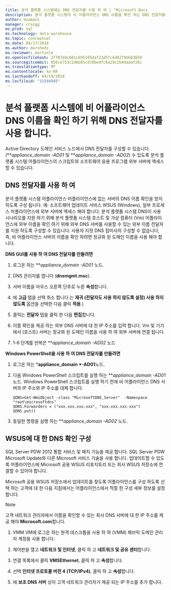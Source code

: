 ```yaml
---
title: 분석 플랫폼 시스템에는 DNS 전달자를 사용 하 여 | "Microsoft Docs
description: 분석 플랫폼 시스템의 비 어플라이언스 DNS 이름을 확인 하는 DNS 전달자를 사용 합니다.
author: mzaman1
manager: craigg
ms.prod: sql
ms.technology: data-warehouse
ms.topic: conceptual
ms.date: 04/17/2018
ms.author: murshedz
ms.reviewer: martinle
ms.openlocfilehash: 2f707d4c681c695105daf23d5fc640279bb83658
ms.sourcegitcommit: 056ce753c2d6b85cd78be4fc6a29c2b4daaaf26c
ms.translationtype: MT
ms.contentlocale: ko-KR
ms.lasthandoff: 04/19/2018
ms.locfileid: "31544945"
---
```

# <a name="use-a-dns-forwarder-to-resolve-non-appliance-dns-names-in-analytics-platform-system"></a>분석 플랫폼 시스템에 비 어플라이언스 DNS 이름을 확인 하기 위해 DNS 전달자를 사용 합니다.
Active Directory 도메인 서비스 노드에서 DNS 전달자를 구성할 수 있습니다 (***appliance_domain *-AD01** 및 ***appliance_domain *-AD02**) 수 있도록 분석 플랫폼 시스템 어플라이언스의 스크립트와 소프트웨어 응용 프로그램 외부 서버에 액세스할 수 있습니다.  
  
## <a name="ResolveDNS"></a>DNS 전달자를 사용 하 여  
분석 플랫폼 시스템 어플라이언스 어플라이언스에 없는 서버의 DNS 이름 확인을 방지 하도록 구성 됩니다. 예: 소프트웨어 업데이트 서비스 WSUS (Windows), 일부 프로세스 어플라이언스에 외부 서버에 액세스 해야 합니다. 분석 플랫폼 시스템 DNS이 사용 시나리오를 지원 하기 위해 분석 플랫폼 시스템 호스트 및 가상 컴퓨터 (Vm) 어플라이언스에 외부 이름을 확인 하기 위해 외부 DNS 서버를 사용할 수 있는 외부 이름 전달자를 지원 하도록 구성할 수 있습니다. 사용자 지정 DNS 접미사의 구성할 수 없습니다, 즉, 비 어플라이언스 서버의 이름을 확인 하려면 정규화 된 도메인 이름을 사용 해야 합니다.  
  
**DNS GUI를 사용 하 여 DNS 전달자를 만들려면**  
  
1.  로그온 하는 ***appliance_domain *-AD01** 노드.  
  
2.  DNS 관리자를 엽니다 (**dnsmgmt.msc**).  
  
3.  서버 이름을 마우스 오른쪽 단추로 누른 **속성**합니다.  
  
4.  에 **고급** 탭을 선택 취소 합니다.는 **재귀 (전달자도 사용 하지 않도록 설정) 사용 하지 않도록** 옵션을 선택한 다음 클릭 **적용**.)  
  
5.  클릭는 **전달자** 탭을 클릭 한 다음 **편집**합니다.  
  
6.  이름 확인을 제공 하는 외부 DNS 서버에 대 한 IP 주소를 입력 합니다. Vm 및 기기에서 (호스트) 서버는 정규화 된 도메인 이름을 사용 하 여 외부 서버에 연결 됩니다.  
  
7.  1-6 단계를 반복은 ***appliance_domain *-AD02** 노드  
  
**Windows PowerShell을 사용 하 여 DNS 전달자를 만들려면**  
  
1.  로그온 하는 ***appliance_domain *-AD01**노드.  
  
2.  다음 Windows PowerShell 스크립트를 실행 하는 ***appliance_domain *-AD01** 노드. Windows PowerShell 스크립트를 실행 하기 전에 비 어플라이언스 DNS 서버의 IP 주소와 IP 주소를 대체 합니다.  
  
    ```  
    $DNS=Get-WmiObject -class "MicrosoftDNS_Server"  -Namespace "root\microsoftdns"  
    $DNS.Forwarders = ("xxx.xxx.xxx.xxx", "xxx.xxx.xxx.xxx")  
    $DNS.put()  
    ```  
  
3.  동일한 명령을 실행 하는 ***appliance_domain *-AD02** 노드.  
  
## <a name="configuring-dns-resolution-for-wsus"></a>WSUS에 대 한 DNS 확인 구성  
SQL Server PDW 2012 통합 서비스 및 패치 기능을 제공 합니다. SQL Server PDW Microsoft Update와 다른 Microsoft 서비스 기술을 사용 합니다. 업데이트할 수 있도록 어플라이언스에 Microsoft 공용 WSUS 리포지토리 또는 회사 WSUS 저장소에 연결할 수 있어야 합니다.  
  
Microsoft 공용 WSUS 저장소에서 업데이트를 찾도록 어플라이언스를 구성 하도록 선택 하는 고객에 대 한 다음 지침에서는 어플라이언스에서 적절 한 구성 세부 정보를 설정 합니다.  
  
> [!NOTE]  
> 고객 네트워크 관리자에서 이름을 확인할 수 있는 회사 DNS 서버에 대 한 IP 주소를 제공 해야 **Microsoft.com**합니다.  
  
1.  VMM VM에 로그온 하는 원격 데스크톱을 사용 하 여 (<fabric domain>VMM) 패브릭 도메인 관리자 계정을 사용 합니다.  
  
2.  제어판을 열고 **네트워크 및 인터넷**, 클릭 하 고 **네트워크 및 공유 센터**합니다.  
  
3.  연결 목록에서 클릭 **VMSEthernet**, 클릭 하 고 **속성**합니다.  
  
4.  선택 **인터넷 프로토콜 버전 4 (TCP/IPv4)**, 클릭 하 고 **속성**합니다.  
  
5.  에 **보조 DNS 서버** 상자 고객 네트워크 관리자가 제공 되는 IP 주소를 추가 합니다.  
  
<!-- MISSING LINKS ## See Also  
[Common Metadata Query Examples &#40;SQL Server PDW&#41;](../sqlpdw/common-metadata-query-examples-sql-server-pdw.md)  -->  
  
